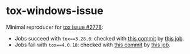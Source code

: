 # tox-windows-issue

Minimal reproducer for [tox issue #2778](https://github.com/tox-dev/tox/issues/2778):

- Jobs succeed with ``tox==3.28.0``: checked with [this commit](https://github.com/stephane-caron/tox-windows-issue/commit/5a73bd326fc9b1ac25b9d863477e54c7f3e21dce) by [this job](https://github.com/stephane-caron/tox-windows-issue/actions/runs/3786963834/jobs/6438334658).
- Jobs fail with ``tox==4.0.18``: checked with [this commit](https://github.com/stephane-caron/tox-windows-issue/commit/b4da8b7ff41a1c49be51b7539f7cc4ee2ea39936) by [this job](https://github.com/stephane-caron/tox-windows-issue/actions/runs/3786982423).
